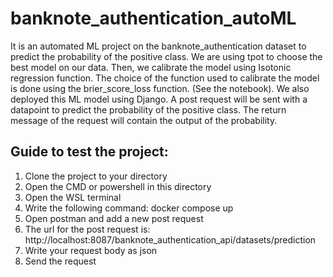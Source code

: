 # banknote_authentication_autoML
It is an automated ML project on the banknote_authentication dataset to predict the probability of the positive class.
We are using tpot to choose the best model on our data. Then, we calibrate the model using Isotonic regression function.
The choice of the function used to calibrate the model is done using the brier_score_loss function. (See the notebook).
We also deployed this ML model using Django. A post request will be sent with a datapoint to predict the probability of the 
positive class. The return message of the request will contain the output of the probability. 

## Guide to test the project:
1. Clone the project to your directory
2. Open the CMD or powershell in this directory
3. Open the WSL terminal
4. Write the following command: docker compose up
5. Open postman and add a new post request
6. The url for the post request is: http://localhost:8087/banknote_authentication_api/datasets/prediction
7. Write your request body as json
8. Send the request
